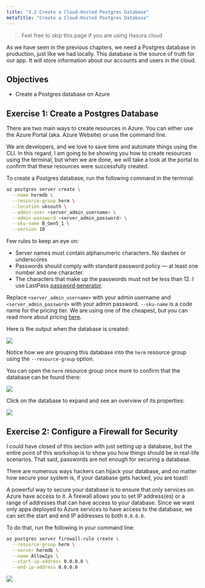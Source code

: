 ```yaml
---
title: "3.2 Create a Cloud-Hosted Postgres Database"
metaTitle: "Create a Cloud-Hosted Postgres Database"
---
```


> Feel free to skip this page if you are using Hasura cloud

As we have seen in the previous chapters, we need a Postgres database in production, just like we had locally. This database is the source of truth for our app. It will store information about our accounts and users in the cloud.


## Objectives

- Create a Postgres database on Azure

## Exercise 1: Create a Postgres Database

There are two main ways to create resources in Azure. You can either use the Azure Portal (aka. Azure Website) or use the command line. 

We are developers, and we love to save time and automate things using the CLI.  In this regard, I am going to be showing you how to create resources using the terminal, but when we are done, we will take a look at the portal to confirm that these resources were successfully created.

To create a Postgres database, run the following command in the terminal:

```bash
az postgres server create \
  --name hermdb \
  --resource-group herm \
  --location uksouth \
  --admin-user <server_admin_username> \
  --admin-password <server_admin_password> \
  --sku-name B_Gen5_1 \
  --version 10
```

Few rules to keep an eye on:


- Server names must contain alphanumeric characters. No dashes or underscores
- Passwords should comply with standard password policy — at least one number and one character. 
- The characters that make up the passwords must not be less than 12. I use LastPass [password generator](https://www.lastpass.com/password-generator).

Replace `<server_admin_username>` with your admin username and `<server_admin_password>` with your admin password. `--sku-name` is a code name for the pricing tier. We are using one of the cheapest, but you can read more about pricing [here](https://docs.microsoft.com/en-us/azure/postgresql/quickstart-create-server-database-azure-cli?WT.mc_id=herm-workshop-chnwamba#create-an-azure-database-for-postgresql-server).

Here is the output when the database is created:

![](https://paper-attachments.dropbox.com/s_743BA1C239D41580A7EBC2288FE3CBB72C6866034772AFBFF0AA485E654CC1C0_1581854293890_Screen+Shot+2020-02-16+at+3.48.53+PM.png)


Notice how we are grouping this database into the `herm` resource group using the `--resource-group` option.

You can open the `herm` resource group once more to confirm that the database can be found there:


![](https://paper-attachments.dropbox.com/s_743BA1C239D41580A7EBC2288FE3CBB72C6866034772AFBFF0AA485E654CC1C0_1581854256720_image.png)

Click on the database to expand and see an overview of its properties:

![](https://paper-attachments.dropbox.com/s_D1E455E16E08DAA74D4D60DB2DF4FC15958E4AEC653FCADD3E6BCA57015B69CB_1585215494749_image.png)

## Exercise 2: Configure a Firewall for Security

I could have closed of this section with just setting up a database, but the entire point of this workshop is to show you how things should be in real-life scenarios. That said, passwords are not enough for securing a database.

There are numerous ways hackers can hijack your database, and no matter how secure your system is, if your database gets hacked, you are toast!

A powerful way to secure your database is to ensure that only services on Azure have access to it. A firewall allows you to set IP address(es) or a range of addresses that can have access to your database. Since we want only apps deployed to Azure services to have access to the database, we can set the start and end IP addresses to both `0.0.0.0`.

To do that, run the following in your command line:

```bash
az postgres server firewall-rule create \
  --resource-group herm \
  --server hermdb \
  --name AllowIps \
  --start-ip-address 0.0.0.0 \
  --end-ip-address 0.0.0.0
```

![](https://paper-attachments.dropbox.com/s_743BA1C239D41580A7EBC2288FE3CBB72C6866034772AFBFF0AA485E654CC1C0_1581908947474_Screen+Shot+2020-02-17+at+7.08.48+AM.png)
